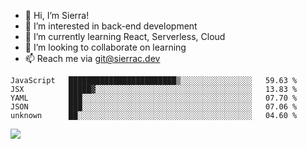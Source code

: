 - 👋 Hi, I’m Sierra!
- 👀 I’m interested in back-end development
- 🌱 I’m currently learning React, Serverless, Cloud
- 💞️ I’m looking to collaborate on learning
- 📫 Reach me via git@sierrac.dev

<!--START_SECTION:waka-->
```text
JavaScript   ████████████████████████▒░░░░░░░░░░░░░░░░   59.63 % 
JSX          █████▓░░░░░░░░░░░░░░░░░░░░░░░░░░░░░░░░░░░   13.83 % 
YAML         ███░░░░░░░░░░░░░░░░░░░░░░░░░░░░░░░░░░░░░░   07.70 % 
JSON         ███░░░░░░░░░░░░░░░░░░░░░░░░░░░░░░░░░░░░░░   07.06 % 
unknown      ██░░░░░░░░░░░░░░░░░░░░░░░░░░░░░░░░░░░░░░░   04.60 % 
```
<!--END_SECTION:waka-->


![](https://hit.yhype.me/github/profile?user_id=7351311)
